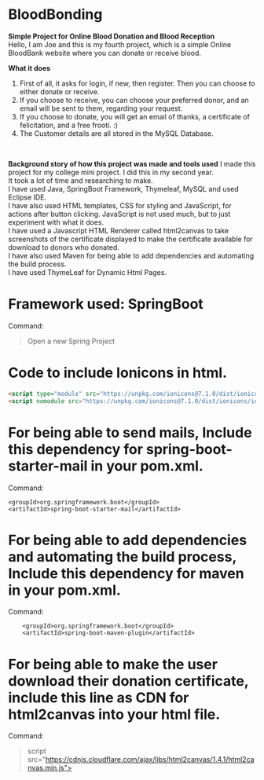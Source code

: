 # BloodBonding
**Simple Project for Online Blood Donation and Blood Reception** <br>
Hello, I am Joe and this is my fourth project, which is a simple Online BloodBank website where you can donate or receive blood. <br>

**What it does** 
1) First of all, it asks for login, if new, then register. Then you can choose to either donate or receive. <br>
2) If you choose to receive, you can choose your preferred donor, and an email will be sent to them, regarding your request. <br>
3) If you choose to donate, you will get an email of thanks, a certificate of felicitation, and a free frooti. :) <br>
4) The Customer details are all stored in the MySQL Database. <br>
<br>

**Background story of how this project was made and tools used**
I made this project for my college mini project. I did this in my second year.<br>
It took a lot of time and researching to make.<br>
I have used Java, SpringBoot Framework, Thymeleaf, MySQL and used Eclipse IDE. <br>
I have also used HTML templates, CSS for styling and JavaScript, for actions after button clicking. JavaScript is not used much, but to just experiment with what it does. <br>
I have used a Javascript HTML Renderer called html2canvas to take screenshots of the certificate displayed to make the certificate available for download to donors who donated. <br>
I have also used Maven for being able to add dependencies and automating the build process. <br>
I have used ThymeLeaf for Dynamic Html Pages.


# Framework used: SpringBoot <br>
Command:
> Open a new Spring Project


# Code to include Ionicons in html. <br>
```html
<script type="module" src="https://unpkg.com/ionicons@7.1.0/dist/ionicons/ionicons.esm.js"></script>
<script nomodule src="https://unpkg.com/ionicons@7.1.0/dist/ionicons/ionicons.js"></script>
```
# For being able to send mails, Include this dependency for spring-boot-starter-mail in your pom.xml.
Command:
> <dependency>
  	<groupId>org.springframework.boot</groupId>
  	<artifactId>spring-boot-starter-mail</artifactId>
  </dependency>

# For being able to add dependencies and automating the build process, Include this dependency for maven in your pom.xml.
Command:
> <plugin>
        <groupId>org.springframework.boot</groupId>
        <artifactId>spring-boot-maven-plugin</artifactId>
  </plugin>

# For being able to make the user download their donation certificate, include this line as CDN for html2canvas into your html file.
Command:
> script src="https://cdnjs.cloudflare.com/ajax/libs/html2canvas/1.4.1/html2canvas.min.js"></script>
